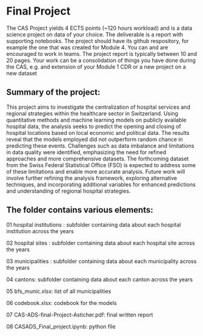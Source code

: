 # Final Project 

The CAS Project yields 4 ECTS points (~120 hours workload) and is a data science project on data of your choice. The deliverable is a report with supporting notebooks. The project should have its github respository, for example the one that was created for Module 4. You can and are encouraged to work in teams. The project report is typically between 10 and 20 pages. Your work can be a consolidation of things you have done during the CAS, e.g. and extension of your Module 1 CDR or a new project on a new dataset

## Summary of the project: 
This project aims to investigate the centralization of hospital services and regional strategies within the healthcare sector in Switzerland. Using quantitative methods and machine learning models on publicly available hospital data, the analysis seeks to predict the opening and closing of hospital locations based on local economic and political data. The results reveal that the models employed did not outperform random chance in predicting these events. Challenges such as data imbalance and limitations in data quality were identified, emphasizing the need for refined approaches and more comprehensive datasets. The forthcoming dataset from the Swiss Federal Statistical Office (FSO) is expected to address some of these limitations and enable more accurate analysis. Future work will involve further refining the analysis framework, exploring alternative techniques, and incorporating additional variables for enhanced predictions and understanding of regional hospital strategies.

## The folder contains various elements: 
01 hospital institutions : subfolder containing data about each hospital institution across the years

02 hospital sites : subfolder containing data about each hospital site across the years

03 municipalities : subfolder containing data about each municipality across the years

04 cantons: subfolder containing data about each canton across the years 

05 bfs_munic.xlsx: list of all municipalities

06 codebook.xlsx: codebook for the models 

07 CAS-ADS-final-Project-Asticher.pdf: final written report

08 CASADS_Final_project.ipynb: python file

